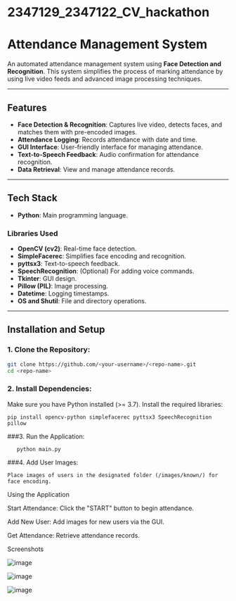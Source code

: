 # 2347129_2347122_CV_hackathon

# Attendance Management System

An automated attendance management system using **Face Detection and Recognition**. This system simplifies the process of marking attendance by using live video feeds and advanced image processing techniques.

---

## Features

- **Face Detection & Recognition**: Captures live video, detects faces, and matches them with pre-encoded images.
- **Attendance Logging**: Records attendance with date and time.
- **GUI Interface**: User-friendly interface for managing attendance.
- **Text-to-Speech Feedback**: Audio confirmation for attendance recognition.
- **Data Retrieval**: View and manage attendance records.

---

## Tech Stack

- **Python**: Main programming language.

### Libraries Used
- **OpenCV (cv2)**: Real-time face detection.
- **SimpleFacerec**: Simplifies face encoding and recognition.
- **pyttsx3**: Text-to-speech feedback.
- **SpeechRecognition**: (Optional) For adding voice commands.
- **Tkinter**: GUI design.
- **Pillow (PIL)**: Image processing.
- **Datetime**: Logging timestamps.
- **OS and Shutil**: File and directory operations.

---

## Installation and Setup

### 1. Clone the Repository:
```bash
git clone https://github.com/<your-username>/<repo-name>.git
cd <repo-name>
```
### 2. Install Dependencies:
Make sure you have Python installed (>= 3.7). Install the required libraries:
```
pip install opencv-python simplefacerec pyttsx3 SpeechRecognition pillow
```
###3. Run the Application:
```
   python main.py
```
###4. Add User Images:
```
Place images of users in the designated folder (/images/known/) for face encoding.
```


Using the Application

Start Attendance: Click the "START" button to begin attendance.

Add New User: Add images for new users via the GUI.

Get Attendance: Retrieve attendance records.

Screenshots

![image](https://github.com/user-attachments/assets/2cc3b188-44aa-49b6-8dea-b112af71df07)




![image](https://github.com/user-attachments/assets/ab452f46-a1d7-405e-95df-ec2fa56fd416)


![image](https://github.com/user-attachments/assets/13088a84-b700-47e5-8a3b-9e2c87035bba)




